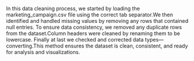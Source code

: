In this data cleaning process, we started by loading the marketing_campaign.csv file using the correct tab separator.We then identified and handled missing values by removing any rows that contained null entries. To ensure data consistency, we removed any duplicate rows from the dataset.Column headers were cleaned by renaming them to be lowercase. Finally at last we checked and corrected data types—converting.This method ensures the dataset is clean, consistent, and ready for analysis and visualizations.
